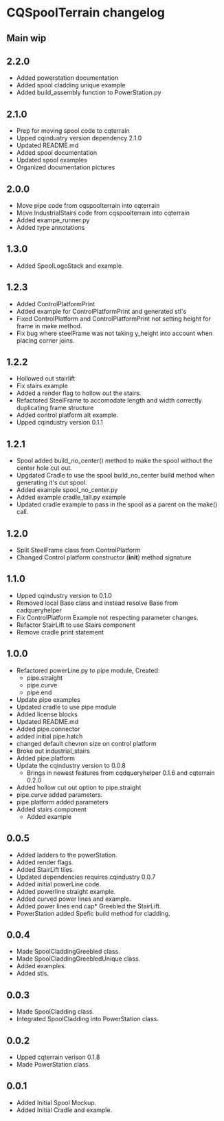 # CQSpoolTerrain changelog

## Main wip

## 2.2.0
* Added powerstation documentation
* Added spool cladding unique example
* Added build_assembly function to PowerStation.py

## 2.1.0
* Prep for moving spool code to cqterrain
* Upped cqindustry version dependency 2.1.0
* Updated README.md
* Added spool documentation
* Updated spool examples
* Organized documentation pictures 

## 2.0.0
* Move pipe code from cqspoolterrain into cqterrain
* Move IndustrialStairs code from cqspoolterrain into cqterrain
* Added exampe_runner.py
* Added type annotations

## 1.3.0
* Added SpoolLogoStack and example.

## 1.2.3
* Added ControlPlatformPrint
* Added example for ControlPlatformPrint and generated stl's
* Fixed ControlPlatform and ControlPlatformPrint not setting height for frame in make method.
* Fix bug where steelFrame was not taking y_height into account when placing corner joins.

## 1.2.2
* Hollowed out stairlift
* Fix stairs example
* Added a render flag to hollow out the stairs.
* Refactored SteelFrame to accomodate length and width correctly duplicating frame structure
* Added control platform alt example.
* Upped cqindustry version 0.1.1

## 1.2.1
* Spool added build_no_center() method to make the spool without the center hole cut out.
* Upgdated Cradle to use the spool build_no_center build method when generating it's cut spool.
* Added example spool_no_center.py
* Added example cradle_tall.py example
* Updated cradle example to pass in the spool as a parent on the make() call.

## 1.2.0
* Split SteelFrame class from ControlPlatform
* Changed Control platform constructor (__init__) method signature

## 1.1.0
* Upped cqindustry version to 0.1.0
* Removed local Base class and instead resolve Base from cadqueryhelper
* Fix ControlPlatform Example not respecting parameter changes.
* Refactor StairLift to use Stairs component
* Remove cradle print statement

## 1.0.0
* Refactored powerLine.py to pipe module, Created:
  * pipe.straight
  * pipe.curve
  * pipe.end
* Update pipe examples
* Updated cradle to use pipe module
* Added license blocks
* Updated README.md
* Added pipe.connector
* added initial pipe.hatch
* changed default chevron size on control platform
* Broke out industrial_stairs
* Added pipe.platform
* Update the cqindustry version to 0.0.8
  * Brings in newest features from cqdqueryhelper 0.1.6 and cqterrain 0.2.0
* Added hollow cut out option to pipe.straight
* pipe.curve added parameters.
* pipe.platform added parameters
* Added stairs component
  * Added example

## 0.0.5
* Added ladders to the powerStation.
* Added render flags.
* Added StairLift tiles.
* Updated dependencies requires cqindustry 0.0.7
* Added initial powerLine code. 
* Added powerline straight example.
* Added curved power lines and example.
* Added power lines end cap* Greebled the StairLift.
* PowerStation added Spefic build method for cladding.

## 0.0.4
* Made SpoolCladdingGreebled class.
* Made SpoolCladdingGreebledUnique class.
* Added examples.
* Added stls.

## 0.0.3
* Made SpoolCladding class.
* Integrated SpoolCladding into PowerStation class.

## 0.0.2
* Upped cqterrain verison 0.1.8
* Made PowerStation class.

## 0.0.1
* Added Initial Spool Mockup.
* Added Initial Cradle and example.
